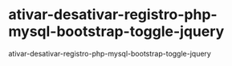 # ativar-desativar-registro-php-mysql-bootstrap-toggle-jquery
ativar-desativar-registro-php-mysql-bootstrap-toggle-jquery
